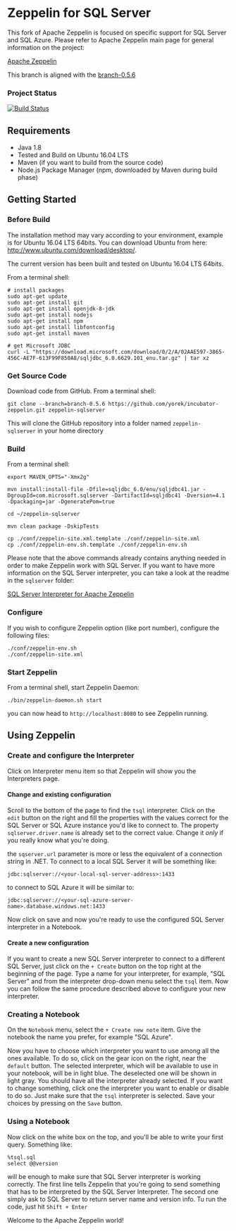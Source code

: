 # Zeppelin for SQL Server

This fork of Apache Zeppelin is focused on specific support for SQL Server and SQL Azure. Please refer to Apache Zeppelin main page for general information on the project:

[Apache Zeppelin](https://github.com/apache/incubator-zeppelin)

This branch is aligned with the [branch-0.5.6](https://github.com/apache/incubator-zeppelin/tree/branch-0.5.6)

### Project Status

[![Build Status](https://travis-ci.org/yorek/incubator-zeppelin.svg?branch=branch-0.5.6)](https://travis-ci.org/yorek/incubator-zeppelin)

## Requirements
 * Java 1.8
 * Tested and Build on Ubuntu 16.04 LTS
 * Maven (if you want to build from the source code)
 * Node.js Package Manager (npm, downloaded by Maven during build phase)

## Getting Started

### Before Build
The installation method may vary according to your environment, example is for Ubuntu 16.04 LTS 64bits.
You can download Ubuntu from here: http://www.ubuntu.com/download/desktop/.

The current version has been built and tested on Ubuntu 16.04 LTS 64bits.

From a terminal shell:

```
# install packages
sudo apt-get update
sudo apt-get install git
sudo apt-get install openjdk-8-jdk
sudo apt-get install nodejs
sudo apt-get install npm
sudo apt-get install libfontconfig
sudo apt-get install maven

# get Microsoft JDBC
curl -L "https://download.microsoft.com/download/0/2/A/02AAE597-3865-456C-AE7F-613F99F850A8/sqljdbc_6.0.6629.101_enu.tar.gz" | tar xz
```

### Get Source Code

Download code from GitHub. From a terminal shell:

```
git clone --branch=branch-0.5.6 https://github.com/yorek/incubator-zeppelin.git zeppelin-sqlserver
```

This will clone the GitHub repository into a folder named ```zeppelin-sqlserver``` in your home directory

### Build

From a terminal shell:

```
export MAVEN_OPTS="-Xmx2g"

mvn install:install-file -Dfile=sqljdbc_6.0/enu/sqljdbc41.jar -DgroupId=com.microsoft.sqlserver -DartifactId=sqljdbc41 -Dversion=4.1  -Dpackaging=jar -DgeneratePom=true

cd ~/zeppelin-sqlserver

mvn clean package -DskipTests

cp ./conf/zeppelin-site.xml.template ./conf/zeppelin-site.xml
cp ./conf/zeppelin-env.sh.template ./conf/zeppelin-env.sh
```

Please note that the above commands already contains anything needed in order to make Zeppelin work with SQL Server.
If you want to have more information on the SQL Server interpreter, you can take a look at the readme in the ```sqlserver``` folder:

[SQL Server Interpreter for Apache Zeppelin](https://github.com/yorek/incubator-zeppelin/blob/master/sqlserver/README.md)

### Configure

If you wish to configure Zeppelin option (like port number), configure the following files:

```
./conf/zeppelin-env.sh
./conf/zeppelin-site.xml
```

### Start Zeppelin

From a terminal shell, start Zeppelin Daemon:

```
./bin/zeppelin-daemon.sh start
```

you can now head to ```http://localhost:8080``` to see Zeppelin running.

## Using Zeppelin

### Create and configure the Interpreter

Click on Interpreter menu item so that Zeppelin will show you the Interpreters page.

#### Change and existing configuration

Scroll to the bottom of the page to find the ```tsql``` interpreter. Click on the ```edit``` button on the right and fill the properties with the values correct for the SQL Server or SQL Azure instance you'd like to connect to. The property ```sqlserver.driver.name``` is already set to the correct value. Change it *only* if you really know what you're doing.

the ```sqserver.url``` parameter is more or less the equivalent of a connection string in .NET. To connect to a local SQL Server it will be something like:

```
jdbc:sqlserver://<your-local-sql-server-address>:1433
```

to connect to SQL Azure it will be similar to:

```
jdbc:sqlserver://<your-sql-azure-server-name>.database.windows.net:1433
```

Now click on save and now you're ready to use the configured SQL Server interpreter in a Notebook.

#### Create a new configuration

If you want to create a new SQL Server interpreter to connect to a different SQL Server, just click on the ```+ Create``` button on the top right at the beginning of the page. Type a name for your interpreter, for example, "SQL Server" and from the interpreter drop-down menu select the ```tsql``` item. Now you can follow the same procedure described above to configure your new interpreter.

### Creating a Notebook

On the ```Notebook``` menu, select the ```+ Create new note``` item. Give the notebook the name you prefer, for example "SQL Azure".

Now you have to choose which interpreter you want to use among all the ones available. To do so, click on the gear icon on the right, near the ```default``` button.
The selected interpreter, which will be available to use in your notebook, will be in light blue. The deselected one will be shown in light gray. You should have all the interpreter already selected. If you want to change something, click one the interpreter you want to enable or disable to do so. Just make sure that the ```tsql``` interpreter is selected. Save your choices by pressing on the ```Save``` button.

### Using a Notebook

Now click on the white box on the top, and you'll be able to write your first query. Something like:

```
%tsql.sql
select @@version
```

will be enough to make sure that SQL Server interpreter is working correctly. The first line tells
Zeppelin that you're going to send something that has to be interpreted by the SQL Server Interpreter. The second one simply ask to SQL Server to return server name and version info.
Tu run the code, just hit ```Shift + Enter```

Welcome to the Apache Zeppelin world!
